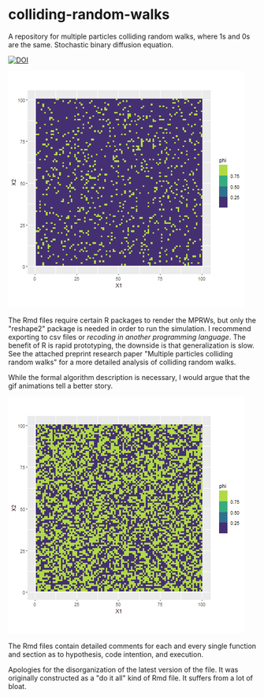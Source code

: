 # colliding-random-walks
A repository for multiple particles colliding random walks, where 1s and 0s are the same. Stochastic binary diffusion equation.

[![DOI](https://zenodo.org/badge/661829288.svg)](https://zenodo.org/badge/latestdoi/661829288)

![Alt Text](https://github.com/calmendares1/colliding-random-walks/blob/main/MPRW%20100x100%20100%20sims%2010-90%20White%20to%20Brown%20noloop.gif)

The Rmd files require certain R packages to render the MPRWs, but only the "reshape2" package is needed in order to run the simulation. I recommend exporting to csv files or *recoding in another programming language*. The benefit of R is rapid prototyping, the downside is that generalization is slow. See the attached preprint research paper "Multiple particles colliding random walks" for a more detailed analysis of colliding random walks.

While the formal algorithm description is necessary, I would argue that the gif animations tell a better story.

![Alt Text](https://github.com/calmendares1/colliding-random-walks/blob/main/MPRW%20100x100%20100%20sims%2050-50%20White%20to%20Brown%20noloop.gif)

The Rmd files contain detailed comments for each and every single function and section as to hypothesis, code intention, and execution.

Apologies for the disorganization of the latest version of the file. It was originally constructed as a "do it all" kind of Rmd file. It suffers from a lot of bloat.
